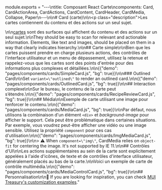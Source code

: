 module.exports = "---\ntitle: Composant React Carte\ncomponents: Card, CardActionArea, CardActions, CardContent, CardHeader, CardMedia, Collapse, Paper\n---\n\n# Card (carte)\n\n<p class=\"description\">Les cartes contiennent du contenu et des actions sur un seul sujet.</p>\n\n[cartes](https://material.io/design/components/cards.html) sont des surfaces qui affichent du contenu et des actions sur un seul sujet.\n\nThey should be easy to scan for relevant and actionable information. Elements, like text and images, should be placed on them in a way that clearly indicates hierarchy.\n\n## Carte simple\n\nBien que les cartes puissent prendre en charge plusieurs actions, des contrôles de l'interface utilisateur et un menu de dépassement, utilisez la retenue et rappelez-vous que les cartes sont des points d'entrée pour des informations plus complexes et détaillées.\n\n{{\"demo\": \"pages/components/cards/SimpleCard.js\", \"bg\": true}}\n\n### Outlined Card\n\nSet `variant=\"outlined\"` to render an outlined card.\n\n{{\"demo\": \"pages/components/cards/OutlinedCard.js\", \"bg\": true}}\n\n## Interaction complexe\n\nSur le bureau, le contenu de la carte peut s’étendre.\n\n{{\"demo\": \"pages/components/cards/RecipeReviewCard.js\", \"bg\": true}}\n\n## Média\n\nExemple de carte utilisant une image pour renforcer le contenu.\n\n{{\"demo\": \"pages/components/cards/MediaCard.js\", \"bg\": true}}\n\nPar défaut, nous utilisons la combinaison d'un élément `<div>` et *background-image* pour afficher le support. Cela peut être problématique dans certaines situations. Par exemple, vous voudrez peut-être afficher une vidéo ou une image sensible. Utilisez la propriété `component` pour ces cas d'utilisation:\n\n{{\"demo\": \"pages/components/cards/ImgMediaCard.js\", \"bg\": true}}\n\n> ⚠️ When `component=\"img\"`, CardMedia relies on `object-fit` for centering the image. It's not supported by IE 11.\n\n## Contrôles d'UI\n\nLes actions supplémentaires au sein de la carte sont explicitement appelées à l'aide d'icônes, de texte et de contrôles d'interface utilisateur, généralement placés au bas de la carte.\n\nVoici un exemple de carte de contrôle multimédia.\n\n{{\"demo\": \"pages/components/cards/MediaControlCard.js\", \"bg\": true}}\n\n## Personnalisation\n\n👑 If you are looking for inspiration, you can check [MUI Treasury's customization examples](https://mui-treasury.com/components/card)."